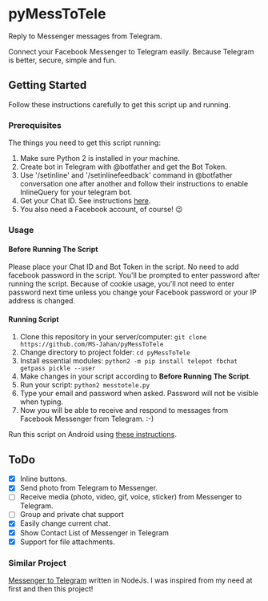# pyMessToTele
Reply to Messenger messages from Telegram.

Connect your Facebook Messenger to Telegram easily. Because Telegram is better, secure, simple and fun.

## Getting Started
Follow these instructions carefully to get this script up and running.

### Prerequisites
The things you need to get this script running:
1. Make sure Python 2 is installed in your machine.
2. Create bot in Telegram with @botfather and get the Bot Token.
3. Use '/setinline' and '/setinlinefeedback' command in @botfather conversation one after another and follow their instructions to enable InlineQuery for your telegram bot.
4. Get your Chat ID. See instructions [here](https://stackoverflow.com/questions/32423837/telegram-bot-how-to-get-a-group-chat-id).
5. You also need a Facebook account, of course! 😉


### Usage

#### Before Running The Script
Please place your Chat ID and Bot Token in the script. No need to add facebook password in the script. You'll be prompted to enter password after running the script. Because of cookie usage, you'll not need to enter password next time unless you change your Facebook password or your IP address is changed.

#### Running Script
1. Clone this repository in your server/computer: `git clone https://github.com/MS-Jahan/pyMessToTele`
2. Change directory to project folder: `cd pyMessToTele`
3. Install essential modules: `python2 -m pip install telepot fbchat getpass pickle --user`
4. Make changes in your script according to **Before Running The Script**.
5. Run your script: `python2 messtotele.py`
6. Type your email and password when asked. Password will not be visible when typing.
7. Now you will be able to receive and respond to messages from Facebook Messenger from Telegram. :-)

Run this script on Android using [these instructions](https://github.com/MS-Jahan/pyMessToTele/blob/master/android-instructions.md).

## ToDo

- [x] Inline buttons.
- [x] Send photo from Telegram to Messenger.
- [ ] Receive media (photo, video, gif, voice, sticker) from Messenger to Telegram.
- [ ] Group and private chat support
- [x] Easily change current chat.
- [x] Show Contact List of Messenger in Telegram
- [x] Support for file attachments.

### Similar Project

[Messenger to Telegram](https://github.com/AlexR1712/messenger-to-telegram) written in NodeJs. I was inspired from my need at first and then this project!
